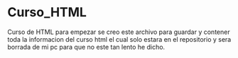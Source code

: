 # Curso_HTML
Curso de HTML para empezar
se creo este archivo para guardar y contener toda la informacion del curso html el cual solo estara en el repositorio y sera borrada de mi pc para que no este 
tan lento he dicho.
